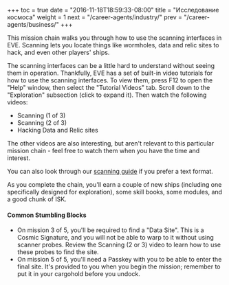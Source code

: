 +++
toc = true
date = "2016-11-18T18:59:33-08:00"
title = "Исследование космоса"
weight = 1
next = "/career-agents/industry/"
prev = "/career-agents/business/"
+++

This mission chain walks you through how to use the scanning interfaces
in EVE. Scanning lets you locate things like wormholes, data and relic sites
to hack, and even other players' ships.

The scanning interfaces can be a little hard to understand without seeing
them in operation. Thankfully, EVE has a set of built-in video tutorials
for how to use the scanning interfaces. To view them, press F12 to open
the "Help" window, then select the "Tutorial Videos" tab. Scroll down to
the "Exploration" subsection (click to expand it). Then watch the following
videos:

 * Scanning (1 of 3)
 * Scanning (2 of 3)
 * Hacking Data and Relic sites

The other videos are also interesting, but aren't relevant to this particular
mission chain - feel free to watch them when you have the time and interest.

You can also look through our [scanning guide](/reference/scanning/) if you prefer a text format.

As you complete the chain, you'll earn a couple of new ships (including one
specifically designed for exploration), some skill books, some modules,
and a good chunk of ISK.

#### Common Stumbling Blocks

 * On mission 3 of 5, you'll be required to find a "Data Site".
   This is a Cosmic Signature, and you will not be able to warp to it without using scanner probes.
   Review the Scanning (2 or 3) video to learn how to use these probes to find the site.
 * On mission 5 of 5, you'll need a Passkey with you to be able to enter the final site.
   It's provided to you when you begin the mission; remember to put it in your cargohold before you undock.
